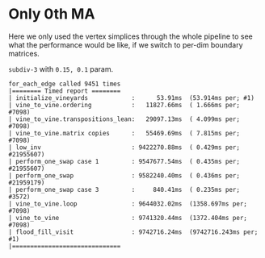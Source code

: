 # Only 0th MA

Here we only used the vertex simplices through the whole pipeline to see what the performance would be like, if we switch to per-dim boundary matrices.

`subdiv-3` with `0.15, 0.1` param.

```
for_each_edge called 9451 times
|======== Timed report ========
| initialize_vineyards            :      53.91ms  (53.914ms per; #1)
| vine_to_vine.ordering           :   11827.66ms  ( 1.666ms per; #7098)
| vine_to_vine.transpositions_lean:   29097.13ms  ( 4.099ms per; #7098)
| vine_to_vine.matrix copies      :   55469.69ms  ( 7.815ms per; #7098)
| low_inv                         : 9422270.88ms  ( 0.429ms per; #21955607)
| perform_one_swap case 1         : 9547677.54ms  ( 0.435ms per; #21955607)
| perform_one_swap                : 9582240.40ms  ( 0.436ms per; #21959179)
| perform_one_swap case 3         :     840.41ms  ( 0.235ms per; #3572)
| vine_to_vine.loop               : 9644032.02ms  (1358.697ms per; #7098)
| vine_to_vine                    : 9741320.44ms  (1372.404ms per; #7098)
| flood_fill_visit                : 9742716.24ms  (9742716.243ms per; #1)
|==============================
```
